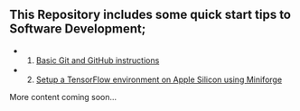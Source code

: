 ## This Repository includes some quick start tips to Software Development;

 - 1. [Basic Git and GitHub instructions](https://github.com/sangay-yonten/GK-Markdowns/tree/main/GitHub)

 - 2. [Setup a TensorFlow environment on Apple Silicon using Miniforge](https://github.com/sangay-yonten/GK-Markdowns/tree/main/Setup%20a%20TensorFlow%20environment%20on%20Apple%20Silicon%20using%20Miniforge) 

More content coming soon...
